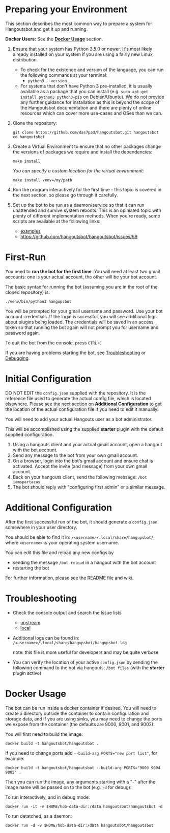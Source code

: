 # Preparing your Environment

This section describes the most common way to prepare a system for Hangoutsbot
and get it up and running.

**Docker Users:** See the [**Docker Usage**](#docker-usage) section.

1.  Ensure that your system has Python 3.5.0 or newer. It's most likely already
    installed on your system if you are using a fairly new Linux distribution.

    * To check for the existence and version of the language, you can run the
     following commands at your terminal:
      * `python3 --version`
    * For systems that don't have Python 3 pre-installed, it is usually
    available as a package that you can install
    (e.g. `sudo apt-get install python3 python3-pip` on Debian/Ubuntu).
    We do not provide any further guidance for installation as this is beyond
    the scope of the Hangoutsbot documentation and there are plenty of online
    resources which can cover more use-cases and OSes than we can.

2.  Clone the repository:

    ```
    git clone https://github.com/das7pad/hangoutsbot.git hangoutsbot
    cd hangoutsbot
    ```

3.  Create a Virtual Environment to ensure that no other packages change the
    versions of packages we require and install the dependencies:

    ```
    make install
    ```

    _You can specify a custom location for the virtual environment:_
    ```
    make install venv=/my/path
    ```

3.  Run the program interactively for the first time - this topic is covered in
    the next section, so please go through it carefully.

4.  Set up the bot to be run as a daemon/service so that it can run unattended
    and survive system reboots. This is an opiniated topic with plenty of
    different implementation methods. When you're ready, some scripts are
    available at the following links:
    * [examples](/examples)
    * https://github.com/hangoutsbot/hangoutsbot/issues/69

# First-Run

You need to **run the bot for the first time**. You will need at least two gmail
accounts: one is your actual account, the other will be your bot account.

The basic syntax for running the bot (assuming you are in the root of the cloned
repository) is:
```
./venv/bin/python3 hangupsbot
```

You will be prompted for your gmail username and password. Use your bot account
  credentials. If the login is sucessful, you will see additional logs about
  plugins being loaded. The credentials will be saved in an access token so that
  running the bot again will not prompt you for username and password again.

To quit the bot from the console, press `CTRL+C`

If you are having problems starting the bot, see
  [Troubleshooting](#troubleshooting) or [Debugging](README.md#debugging).

# Initial Configuration

DO NOT EDIT the `config.json` supplied with the repository. It is the reference
  file used to generate the actual config file, which is located elsewhere.
  Please see the next section on **Additional Configuration** to get the
  location of the actual configuration file if you need to edit it manually.

You will need to add your actual Hangouts user as a bot administrator.

This will be accomplished using the supplied **starter** plugin with the default
supplied configuration.

1.  Using a hangouts client and your actual gmail account, open a hangout with
    the bot account.
2.  Send any message to the bot from your own gmail account.
3.  On a browser, login into the bot's gmail account and ensure chat
    is activated. Accept the invite (and message) from your own gmail account.
4.  Back on your hangouts client, send the following message:
    `/bot iamspartacus`
5.  The bot should reply with "configuring first admin" or a similar
    message.

# Additional Configuration

After the first successful run of the bot, it should generate a
  `config.json` somewhere in your user directory.

You should be able to find it in:
  `/<username>/.local/share/hangupsbot/`, where `<username>` is your operating
  system username.

You can edit this file and reload any new configs by
* sending the message `/bot reload` in a hangout with the bot account
* restarting the bot

For further information, please see the [README file](README.md) and wiki.

# Troubleshooting

* Check the console output and search the Issue lists
  * [upstream](https://github.com/hangoutsbot/hangoutsbot/issues?q=is%3Aissue)
  * [local](https://github.com/das7pad/hangoutsbot/issues?q=is%3Aissue)
* Additional logs can be found in:
  `/<username>/.local/share/hangupsbot/hangupsbot.log`

  note: this file is more useful for developers and may be quite verbose
* You can verify the location of your active `config.json` by sending the
    following command to the bot via hangouts: `/bot files` (with the
    **starter** plugin active)


# Docker Usage

The bot can be run inside a docker container if desired. You will need to create
a directory outside the container to contain configuration and storage data, and
if you are using sinks, you may need to change the ports we expose from the
container (the defaults are 9000, 9001, and 9002):

You will first need to build the image:

```
docker build -t hangoutsbot/hangoutsbot .
```

If you need to change ports add `--build-arg PORTS="new port list"`, for
example:

```
docker build -t hangoutsbot/hangoutsbot --build-arg PORTS="9003 9004 9005" .
```

Then you can run the image, any arguments starting with a "-" after the image
name will be passed on to the bot (e.g. `-d` for debug):

To run interactively, and in debug mode:

```
docker run -it -v $HOME/hob-data-dir:/data hangoutsbot/hangoutsbot -d
```

To run detatched, as a daemon:

```
docker run -d -v $HOME/hob-data-dir:/data hangoutsbot/hangoutsbot
```
